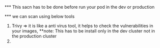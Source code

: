 *** This sacn has to be done before run your pod in the dev or production

*** we can scan using below tools

1. Trivy => it is like a anti virus tool, it helps to check the vulnerabilities in your images, **note: This has to be install only in the dev cluster not in the production cluster
2. 
